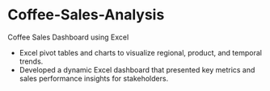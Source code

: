 # Coffee-Sales-Analysis
Coffee Sales Dashboard using Excel

- Excel pivot tables and charts to visualize regional, product, and temporal trends.
- Developed a dynamic Excel dashboard that presented key metrics and sales performance insights for stakeholders.


